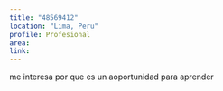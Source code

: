 ```yaml
---
title: "48569412"
location: "Lima, Peru"
profile: Profesional
area: 
link: 
---
```


me interesa por que es un aoportunidad para aprender